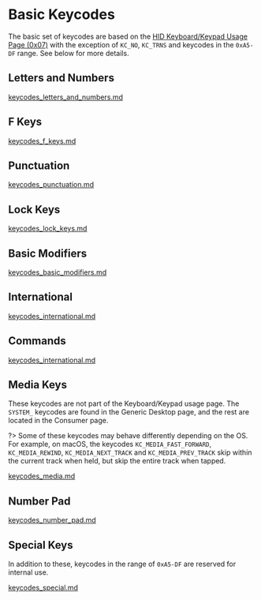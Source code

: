 # Basic Keycodes

The basic set of keycodes are based on the [HID Keyboard/Keypad Usage Page (0x07)](https://www.usb.org/sites/default/files/documents/hut1_12v2.pdf) with the exception of `KC_NO`, `KC_TRNS` and keycodes in the `0xA5-DF` range. See below for more details.

## Letters and Numbers

[keycodes_letters_and_numbers.md](./keycodes_letters_and_numbers.md ':include')

## F Keys

[keycodes_f_keys.md](./keycodes_f_keys.md ':include')

## Punctuation

[keycodes_punctuation.md](./keycodes_punctuation.md ':include')

## Lock Keys

[keycodes_lock_keys.md](./keycodes_lock_keys.md ':include')

## Basic Modifiers

[keycodes_basic_modifiers.md](./keycodes_basic_modifiers.md ':include')

## International

[keycodes_international.md](./keycodes_international.md ':include')

## Commands

[keycodes_international.md](./keycodes_international.md ':include')

## Media Keys

These keycodes are not part of the Keyboard/Keypad usage page. The `SYSTEM_` keycodes are found in the Generic Desktop page, and the rest are located in the Consumer page.

?> Some of these keycodes may behave differently depending on the OS. For example, on macOS, the keycodes `KC_MEDIA_FAST_FORWARD`, `KC_MEDIA_REWIND`, `KC_MEDIA_NEXT_TRACK` and `KC_MEDIA_PREV_TRACK` skip within the current track when held, but skip the entire track when tapped.

[keycodes_media.md](./keycodes_media.md ':include')

## Number Pad

[keycodes_number_pad.md](./keycodes_number_pad.md ':include')

## Special Keys

In addition to these, keycodes in the range of `0xA5-DF` are reserved for internal use.

[keycodes_special.md](./keycodes_special.md ':include')
